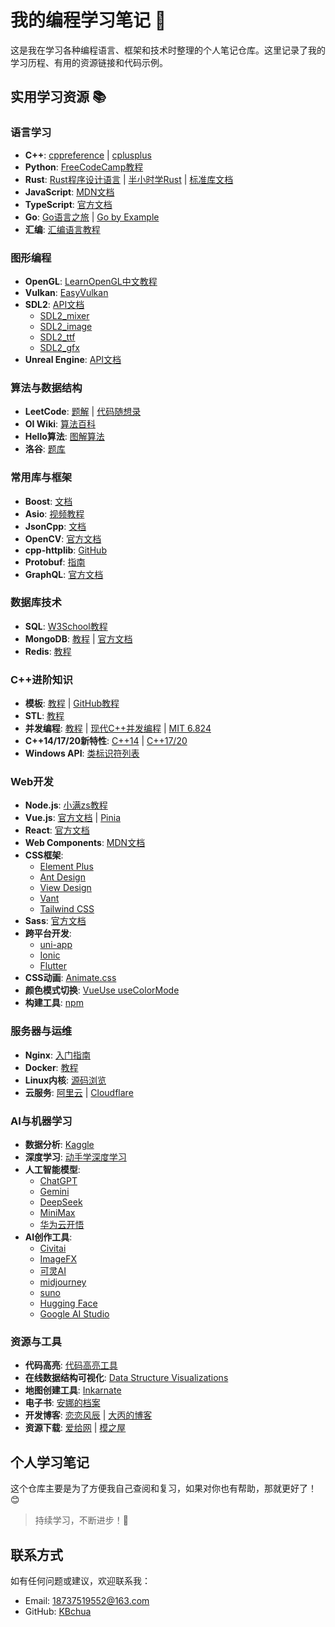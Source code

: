 # 我的编程学习笔记 🚀

这是我在学习各种编程语言、框架和技术时整理的个人笔记仓库。这里记录了我的学习历程、有用的资源链接和代码示例。

## 实用学习资源 📚

### 语言学习

- **C++**: [cppreference](https://zh.cppreference.com/w/cpp) | [cplusplus](https://cplusplus.com/reference/iolibrary/)
- **Python**: [FreeCodeCamp教程](https://www.freecodecamp.org/chinese/news/python-code-examples-sample-script-coding-tutorial-for-beginners/)
- **Rust**: [Rust程序设计语言](https://kaisery.github.io/trpl-zh-cn/title-page.html) | [半小时学Rust](https://fasterthanli.me/articles/a-half-hour-to-learn-rust) | [标准库文档](https://doc.rust-lang.org/std/)
- **JavaScript**: [MDN文档](https://developer.mozilla.org/en-US/docs/Web/JavaScript)
- **TypeScript**: [官方文档](https://www.typescriptlang.org/docs/handbook/typescript-from-scratch.html)
- **Go**: [Go语言之旅](https://tour.go-zh.org/welcome/1) | [Go by Example](https://gobyexample.com/)
- **汇编**: [汇编语言教程](https://www.cnblogs.com/wingsummer/p/16305622.html)

### 图形编程

- **OpenGL**: [LearnOpenGL中文教程](https://learnopengl-cn.github.io/)
- **Vulkan**: [EasyVulkan](https://easyvulkan.github.io/)
- **SDL2**: [API文档](https://wiki.libsdl.org/SDL2/CategoryAPI)
  - [SDL2_mixer](https://wiki.libsdl.org/SDL2_mixer/CategoryAPI)
  - [SDL2_image](https://wiki.libsdl.org/SDL2_image/CategoryAPI)
  - [SDL2_ttf](https://wiki.libsdl.org/SDL2_ttf/CategoryAPI)
  - [SDL2_gfx](https://www.ferzkopp.net/Software/SDL2_gfx/Docs/html/index.html)
- **Unreal Engine**: [API文档](https://dev.epicgames.com/documentation/en-us/unreal-engine/API?application_version=5.4)

### 算法与数据结构

- **LeetCode**: [题解](https://leetcode-solution-leetcode-pp.gitbook.io/leetcode-solution/medium) | [代码随想录](https://programmercarl.com/qita/language.html)
- **OI Wiki**: [算法百科](https://en.oi-wiki.org/)
- **Hello算法**: [图解算法](https://www.hello-algo.com/chapter_preface/about_the_book/)
- **洛谷**: [题库](https://www.luogu.com.cn/problem/list)

### 常用库与框架

- **Boost**: [文档](https://www.boost.org/doc/libs/1_86_0/)
- **Asio**: [视频教程](https://www.bilibili.com/video/BV1FY4y1S7QW/)
- **JsonCpp**: [文档](http://jsoncpp.sourceforge.net/old.html)
- **OpenCV**: [官方文档](https://docs.opencv.org/4.x/)
- **cpp-httplib**: [GitHub](https://github.com/yhirose/cpp-httplib)
- **Protobuf**: [指南](https://protobuf.dev/programming-guides/proto3/)
- **GraphQL**: [官方文档](https://graphql.org/learn/)

### 数据库技术

- **SQL**: [W3School教程](https://www.w3school.com.cn/sql/sql_syntax.asp)
- **MongoDB**: [教程](https://github.com/nummy/pymongo-tutorial-cn) | [官方文档](https://www.mongodb.com/zh-cn/docs/)
- **Redis**: [教程](https://www.runoob.com/redis/redis-tutorial.html)

### C++进阶知识

- **模板**: [教程](https://juejin.cn/post/7078530622527897631) | [GitHub教程](https://github.com/wuye9036/CppTemplateTutorial)
- **STL**: [教程](https://docs.oldtimes.me/c.biancheng.net/stl/index.html)
- **并发编程**: [教程](https://juejin.cn/post/7129130891011457037) | [现代C++并发编程](https://mq-b.github.io/ModernCpp-ConcurrentProgramming-Tutorial/) | [MIT 6.824](https://csdiy.wiki/%E5%B9%B6%E8%A1%8C%E4%B8%8E%E5%88%86%E5%B8%83%E5%BC%8F%E7%B3%BB%E7%BB%9F/MIT6.824/)
- **C++14/17/20新特性**: [C++14](https://zh.wikipedia.org/wiki/C%2B%2B14) | [C++17/20](https://stibel.icu/md/c++/features/c17/c++-features-c17.html)
- **Windows API**: [类标识符列表](https://ahkcn.github.io/docs/misc/CLSID-List.htm)

### Web开发

- **Node.js**: [小满zs教程](https://www.bilibili.com/video/BV1cV4y1B7P4/)
- **Vue.js**: [官方文档](https://vuejs.org/guide/introduction.html) | [Pinia](https://pinia.vuejs.org/api/)
- **React**: [官方文档](https://react.dev/)
- **Web Components**: [MDN文档](https://developer.mozilla.org/en-US/docs/Web/API/Web_components)
- **CSS框架**:
  - [Element Plus](https://element-plus.org/zh-CN/component/layout.html)
  - [Ant Design](https://ant.design/components/overview-cn/)
  - [View Design](https://www.iviewui.com/view-ui-plus/component/base/button)
  - [Vant](https://vant-ui.github.io/vant/#/zh-CN/address-edit)
  - [Tailwind CSS](https://www.tailwindcss.cn/)
- **Sass**: [官方文档](https://sass.nodejs.cn/guide/)
- **跨平台开发**:
  - [uni-app](https://uniapp.dcloud.net.cn/)
  - [Ionic](https://ionicframework.com/docs)
  - [Flutter](https://docs.flutter.dev/get-started/codelab)
- **CSS动画**: [Animate.css](https://animate.style/)
- **颜色模式切换**: [VueUse useColorMode](https://vueuse.org/core/useColorMode/)
- **构建工具**: [npm](https://www.npmjs.com/)

### 服务器与运维

- **Nginx**: [入门指南](https://nginx.org/en/docs/beginners_guide.html)
- **Docker**: [教程](https://yeasy.gitbook.io/docker_practice/)
- **Linux内核**: [源码浏览](https://elixir.bootlin.com/linux/v5.16/source)
- **云服务**: [阿里云](https://home.console.aliyun.com/) | [Cloudflare](https://dash.cloudflare.com/)

### AI与机器学习

- **数据分析**: [Kaggle](https://www.kaggle.com/)
- **深度学习**: [动手学深度学习](https://zh.d2l.ai/)
- **人工智能模型**:
  - [ChatGPT](https://chatgpt.com/)
  - [Gemini](https://gemini.google.com/app)
  - [DeepSeek](https://chat.deepseek.com/)
  - [MiniMax](https://platform.minimaxi.com/)
  - [华为云开悟](https://aiarena.tencent.com/)
- **AI创作工具**:
  - [Civitai](https://civitai.com/)
  - [ImageFX](https://labs.google/fx/tools/image-fx)
  - [可灵AI](https://klingai.kuaishou.com/image-to-video/new)
  - [midjourney](https://www.midjourney.com)
  - [suno](https://suno.com)
  - [Hugging Face](https://huggingface.co/welcome)
  - [Google AI Studio](https://aistudio.google.com/)

### 资源与工具

- **代码高亮**: [代码高亮工具](https://highlightcode.com/)
- **在线数据结构可视化**: [Data Structure Visualizations](https://www.cs.usfca.edu/~galles/visualization/Algorithms.html)
- **地图创建工具**: [Inkarnate](https://inkarnate.com/maps)
- **电子书**: [安娜的档案](https://zh.annas-archive.org/)
- **开发博客**: [恋恋风辰](https://llfc.club/home) | [大丙的博客](https://subingwen.cn/)
- **资源下载**: [爱给网](https://www.aigei.com/) | [模之屋](https://www.aplaybox.com/)

## 个人学习笔记

这个仓库主要是为了方便我自己查阅和复习，如果对你也有帮助，那就更好了！😊

> 持续学习，不断进步！💪

## 联系方式

如有任何问题或建议，欢迎联系我：

- Email: [18737519552@163.com](18737519552@163.com)
- GitHub: [KBchua](https://github.com/KBchua)
